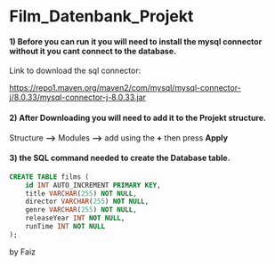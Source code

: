 # Film_Datenbank_Projekt
#### 1) Before you can run it you will need to install the **mysql connector** without it you cant connect to the database.

Link to download the sql connector:

https://repo1.maven.org/maven2/com/mysql/mysql-connector-j/8.0.33/mysql-connector-j-8.0.33.jar

#### 2) After Downloading you will need to add it to the Projekt structure. 

Structure **-->** Modules **-->** add using the **+** then press **Apply**


#### 3) the SQL command needed to create the Database table.
```sql
CREATE TABLE films (
    id INT AUTO_INCREMENT PRIMARY KEY,
    title VARCHAR(255) NOT NULL,
    director VARCHAR(255) NOT NULL,
    genre VARCHAR(255) NOT NULL,
    releaseYear INT NOT NULL,
    runTime INT NOT NULL
);

```

by Faiz
